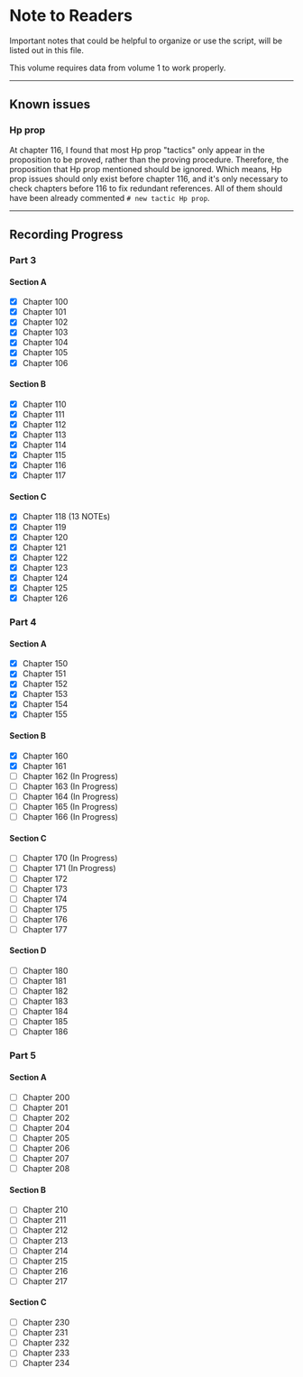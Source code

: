 # Note to Readers

Important notes that could be helpful to organize or use the script, will be listed out in this file.

This volume requires data from volume 1 to work properly.

--------

## Known issues

### Hp prop
At chapter 116, I found that most Hp prop "tactics" only appear in the proposition to be proved, rather than the proving procedure. Therefore, the proposition that
Hp prop mentioned should be ignored. Which means, Hp prop issues should only exist before chapter 116, and it's only necessary
to check chapters before 116 to fix redundant references. All of them should have been already commented `# new tactic Hp prop`.


--------

## Recording Progress

### Part 3
#### Section A

- [x] Chapter 100
- [x] Chapter 101
- [x] Chapter 102
- [x] Chapter 103
- [x] Chapter 104
- [x] Chapter 105
- [x] Chapter 106

#### Section B

- [x] Chapter 110
- [x] Chapter 111
- [x] Chapter 112
- [x] Chapter 113
- [x] Chapter 114
- [x] Chapter 115
- [x] Chapter 116
- [x] Chapter 117

#### Section C

- [x] Chapter 118 (13 NOTEs)
- [x] Chapter 119
- [x] Chapter 120
- [x] Chapter 121
- [x] Chapter 122
- [x] Chapter 123
- [x] Chapter 124
- [x] Chapter 125
- [x] Chapter 126

### Part 4
#### Section A

- [x] Chapter 150
- [x] Chapter 151
- [x] Chapter 152
- [x] Chapter 153
- [x] Chapter 154
- [x] Chapter 155

#### Section B

- [x] Chapter 160
- [x] Chapter 161
- [ ] Chapter 162 (In Progress)
- [ ] Chapter 163 (In Progress)
- [ ] Chapter 164 (In Progress)
- [ ] Chapter 165 (In Progress)
- [ ] Chapter 166 (In Progress)
  
#### Section C

- [ ] Chapter 170 (In Progress)
- [ ] Chapter 171 (In Progress)
- [ ] Chapter 172
- [ ] Chapter 173
- [ ] Chapter 174
- [ ] Chapter 175
- [ ] Chapter 176
- [ ] Chapter 177
  
#### Section D

- [ ] Chapter 180
- [ ] Chapter 181
- [ ] Chapter 182
- [ ] Chapter 183
- [ ] Chapter 184
- [ ] Chapter 185
- [ ] Chapter 186

### Part 5
#### Section A

- [ ] Chapter 200
- [ ] Chapter 201
- [ ] Chapter 202
- [ ] Chapter 204
- [ ] Chapter 205
- [ ] Chapter 206
- [ ] Chapter 207
- [ ] Chapter 208
  
#### Section B
- [ ] Chapter 210
- [ ] Chapter 211
- [ ] Chapter 212
- [ ] Chapter 213
- [ ] Chapter 214
- [ ] Chapter 215
- [ ] Chapter 216
- [ ] Chapter 217
  
#### Section C
- [ ] Chapter 230
- [ ] Chapter 231
- [ ] Chapter 232
- [ ] Chapter 233
- [ ] Chapter 234
